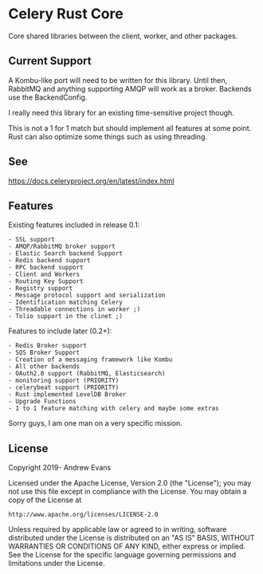 # Celery Rust Core
Core shared libraries between the client, worker, and other packages.

## Current Support

A Kombu-like port will need to be written for this library. Until then, RabbitMQ and 
anything supporting AMQP will work as a broker. Backends use the BackendConfig.

I really need this library for an existing time-sensitive project though.

This is not a 1 for 1 match but should implement all features at some point.
Rust can also optimize some things such as using threading.

## See

https://docs.celeryproject.org/en/latest/index.html

## Features

Existing features included in release 0.1:

    - SSL support
    - AMQP/RabbitMQ broker support
    - Elastic Search backend Support
    - Redis backend support
    - RPC backend support
    - Client and Workers
    - Routing Key Support
    - Registry support
    - Message protocol support and serialization
    - Identification matching Celery
    - Threadable connections in worker ;)
    - Tolio support in the clinet ;)
    
Features to include later (0.2+):

    - Redis Broker support
    - SQS Broker Support
    - Creation of a messaging framework like Kombu
    - All other backends
    - OAuth2.0 support (RabbitMQ, Elasticsearch)
    - monitoring support (PRIORITY)
    - celerybeat support (PRIORITY)
    - Rust implemented LevelDB Broker
    - Upgrade Functions
    - 1 to 1 feature matching with celery and maybe some extras

Sorry guys, I am one man on a very specific mission.

## License

Copyright 2019- Andrew Evans

Licensed under the Apache License, Version 2.0 (the "License");
you may not use this file except in compliance with the License.
You may obtain a copy of the License at

    http://www.apache.org/licenses/LICENSE-2.0

Unless required by applicable law or agreed to in writing, software
distributed under the License is distributed on an "AS IS" BASIS,
WITHOUT WARRANTIES OR CONDITIONS OF ANY KIND, either express or implied.
See the License for the specific language governing permissions and
limitations under the License.